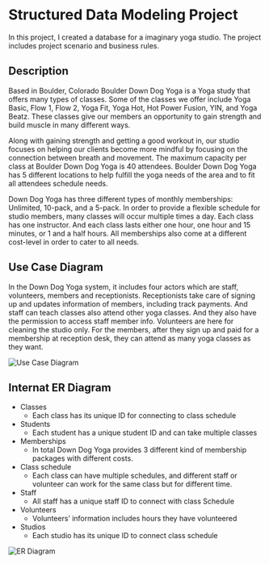 # Structured Data Modeling Project

In this project, I created a database for a imaginary yoga studio. The project includes project scenario and business rules.


## Description

Based in Boulder, Colorado Boulder Down Dog Yoga is a Yoga study that offers many types of classes.   Some of the classes we offer include Yoga Basic, Flow 1, Flow 2, Yoga Fit, Yoga Hot, Hot Power Fusion, YIN, and Yoga Beatz. These classes give our members an opportunity to gain strength and build muscle in many different ways. 

Along with gaining strength and getting a good workout in, our studio focuses on helping our clients become more mindful by focusing on the connection between breath and movement.  The maximum capacity per class at Boulder Down Dog Yoga is 40 attendees.  Boulder Down Dog Yoga has 5 different locations to help fulfill the yoga needs of the area and to fit all attendees schedule needs.

Down Dog Yoga has three different types of monthly memberships: Unlimited, 10-pack, and a 5-pack. In order to provide a flexible schedule for studio members, many classes will occur multiple times a day. Each class has one instructor. And each class lasts either one hour, one hour and 15 minutes, or 1 and a half hours. All memberships also come at a different cost-level in order to cater to all needs.


## Use Case Diagram

In the Down Dog Yoga system, it includes four actors which are staff, volunteers, members and receptionists. Receptionists take care of signing up and updates information of members, including track payments. And staff can teach classes also attend other yoga classes. And they also have the permission to access staff member info. Volunteers are here for cleaning the studio only. For the members, after they sign up and paid for a membership at reception desk, they can attend as many yoga classes as they want. 

![Use Case Diagram](https://github.com/hathaaaway/Structured-Data-Modeling-Project/blob/master/diagram.png)

## Internat ER Diagram

* Classes
	* Each class has its unique ID for connecting to class schedule
* Students
	* Each student has a unique student ID and can take
multiple classes
* Memberships 
	* In total Down Dog Yoga provides 3 different kind of
membership packages with different costs. 
* Class schedule 
	* Each class can have multiple schedules, and
different staff or volunteer can work for the same
class but for different time. 
* Staff
	* All staff has a unique staff ID to connect with class
Schedule
* Volunteers
	* Volunteers’ information includes hours they have
volunteered 
* Studios
	* Each studio has its unique ID to connect class schedule 

![ER Diagram](https://github.com/hathaaaway/Structured-Data-Modeling-Project/blob/master/ER.png)
